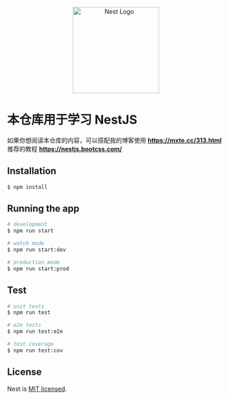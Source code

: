 <p align="center">
  <a href="http://nestjs.com/" target="blank"><img src="https://nestjs.com/img/logo-small.svg" width="200" alt="Nest Logo" /></a>
</p>

# 本仓库用于学习 NestJS 
如果你想阅读本仓库的内容，可以搭配我的博客使用 **https://mxte.cc/313.html** <br>
推荐的教程 **https://nestjs.bootcss.com/**

## Installation

```bash
$ npm install
```

## Running the app

```bash
# development
$ npm run start

# watch mode
$ npm run start:dev

# production mode
$ npm run start:prod
```

## Test

```bash
# unit tests
$ npm run test

# e2e tests
$ npm run test:e2e

# test coverage
$ npm run test:cov
```

## License

Nest is [MIT licensed](LICENSE).
